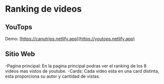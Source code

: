 # Ranking de videos
## YouTops
Demo: [https://canutrips.netlify.app](https://youtops.netlify.app)

## Sitio Web
-Pagina principal: En la pagina principal podras ver el ranking de los 8 videos mas vistos de youtube.
-Cards: Cada video esta en una card distinta, esta proporciona su autor y cantidad de vistas.

